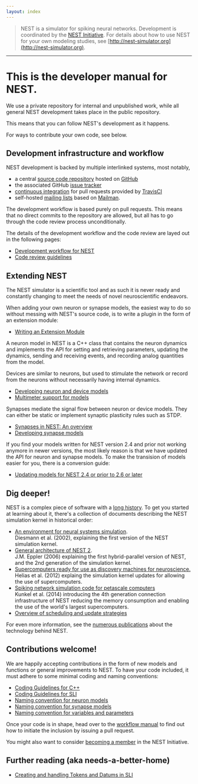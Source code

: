```yaml
---
layout: index
---
```


> NEST is a simulator for spiking neural networks. Development is
  coordinated by the [NEST Initiative](http://nest-initiative.org). For
  details about how to use NEST for your own modeling studies, see
  [http://nest-simulator.org](http://nest-simulator.org).

<hr>

# This is the developer manual for NEST.

We use a private repository for internal and unpublished work, while
all general NEST development takes place in the public repository.

This means that you can follow NEST's development as it happens.

For ways to contribute your own code, see below.

## Development infrastructure and workflow

NEST development is backed by multiple interlinked systems, most
notably,

* a central [source code repository](https://github.com/nest/nest-simulator) hosted on [GitHub](https://github.com/)
* the associated GitHub [issue tracker](https://github.com/nest/nest-simulator/issues)
* [continuous integration](continuous_integration) for pull requests provided by [TravisCI](https://travis-ci.org/)
* self-hosted [mailing lists](http://www.nest-simulator.org/community/) based on [Mailman](http://www.gnu.org/software/mailman/).

The development workflow is based purely on pull requests. This means
that no direct commits to the repository are allowed, but all has to
go through the code review process unconditionally.

The details of the development workflow and the code review are layed
out in the following pages:

* [Development workflow for NEST](development_workflow)  
* [Code review guidelines](code_review_guidelines)  

## Extending NEST

The NEST simulator is a scientific tool and as such it is never ready
and constantly changing to meet the needs of novel neuroscientific
endeavors.

When adding your own neuron or synapse models, the easiest way to do
so without messing with NEST's source code, is to write a plugin in
the form of an extension module:

* [Writing an Extension Module](extension_modules)

A neuron model in NEST is a C++ class that contains the neuron
dynamics and implements the API for setting and retrieving parameters,
updating the dynamics, sending and receiving events, and recording
analog quantities from the model.

Devices are similar to neurons, but used to stimulate the network or
record from the neurons without necessarily having internal dynamics.

* [Developing neuron and device models](neuron_and_device_models)
* [Multimeter support for models](multimeter_support)

Synapses mediate the signal flow between neuron or device models. They
can either be static or implement synaptic plasticity rules such as
STDP.

* [Synapses in NEST: An overview](synapses_overview)
* [Developing synapse models](synapse_models)

If you find your models written for NEST version 2.4 and prior not
working anymore in newer versions, the most likely reason is that we
have updated the API for neuron and synapse models. To make the
transision of models easier for you, there is a conversion guide:

* [Updating models for NEST 2.4 or prior to 2.6 or later](model_conversion_3g_4g)

## Dig deeper!

NEST is a complex piece of software with a [long
history](http://dx.doi.org/10.3389/conf.fninf.2013.09.00106). To get
you started at learning about it, there's a collection of documents
describing the NEST simulation kernel in historical order:

* [An environment for neural systems
  simulation](http://cns-classes.bu.edu/cn510/Papers/diesmann-gewaltig-02.pdf).  
  Diesmann et al. (2002), explaining the first version of the NEST
  simulation kernel.
* [General architecture of NEST 2](http://mindzoo.de/files/Diploma-JME.pdf).  
  J.M. Eppler (2006) explaining the first hybrid-parallel version of
  NEST, and the 2nd generation of the simulation kernel.
* [Supercomputers ready for use as discovery machines for neuroscience.](http://dx.doi.org/10.3389/fninf.2012.00026)  
  Helias et al. (2012) explaing the simulation kernel updates for
  allowing the use of supercomputers.
* [Spiking network simulation code for petascale computers](http://dx.doi.org/10.3389/fninf.2014.00078)  
  Kunkel et al. (2014) introducing the 4th generation connection
  infrastructure of NEST reducing the memory consumption and enabling
  the use of the world's largest supercomputers.
* [Overview of scheduling and update strategies](simulation_loop_mindelay)

For even more information, see the [numerous
publications](http://www.nest-initiative.org/publications/) about the
technology behind NEST.

## Contributions welcome!

We are happily accepting contributions in the form of new models and
functions or general improvements to NEST. To have your code included,
it must adhere to some minimal coding and naming conventions:

* [Coding Guidelines for C++](coding_guidelines_c++)
* [Coding Guidelines for SLI](coding_guidelines_sli)
* [Naming convention for neuron models](neuron_model_naming)
* [Naming convention for synapse models](synapse_model_naming)
* [Naming convention for variables and parameters](variables_parameters_naming)

Once your code is in shape, head over to the [workflow
manual](development_workflow) to find out how to initiate the inclusion
by issuing a pull request.

You might also want to consider [becoming a
member](http://www.nest-initiative.org/membership/) in the NEST
Initiative.

## Further reading (aka needs-a-better-home)

* [Creating and handling Tokens and Datums in SLI](tokens_and_datums)
